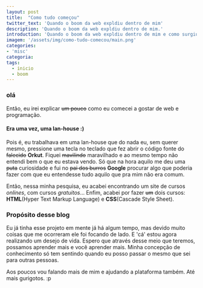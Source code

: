 ```yaml
---
layout: post
title:  "Como tudo começou"
twitter_text: 'Quando o boom da web expldiu dentro de mim'
description: 'Quando o boom da web expldiu dentro de mim.'
introduction: 'Quando o boom da web expldiu dentro de mim e como surgiu o meu interesse por programação.'
imagem: '/assets/img/como-tudo-comecou/main.png'
categories:
- 'misc'
categoria:
tags:
  - inicio
  - boom
---
```


### olá

Então, eu irei explicar <s>um pouco</s> como eu comecei a gostar de web e programação.

#### Era uma vez, uma lan-house :)

Pois é, eu trabalhava em uma lan-house que do nada eu, sem querer mesmo, pressione uma tecla no teclado que fez abrir o código fonte do <s>falecido</s> **Orkut**. Fiquei <s>mavilindo</s> maravilhado e ao mesmo tempo não entendi bem o que eu estava vendo. Só que na hora aquilo me deu uma <s>puta</s> curiosidade e fui no <s>pai dos burros</s> **Google** procurar algo que poderia fazer com que eu entendesse tudo aquilo que pra mim não era comum. 

Então, nessa minha pesquisa, eu acabei encontrando um site de cursos *onlines*, com cursos *gratuitos*... Enfim, acabei por fazer <s>um</s> dois cursos: **HTML**(Hyper Text Markup Language) e **CSS**(Cascade Style Sheet).

### Propósito desse blog
Eu já tinha esse projeto em mente já há algum tempo, mas devido muito coisas que me ocorreram ele foi focando de lado. E 'cá' estou agora realizando um desejo de vida.
Espero que através desse meio que teremos, possamos aprender mais e você aprender mais.
Minha concepção de conhecimento só tem sentindo quando eu posso passar o mesmo que sei para outras pessoas. 

Aos poucos vou falando mais de mim e ajudando a plataforma também. Até mais gurigotos. :p

